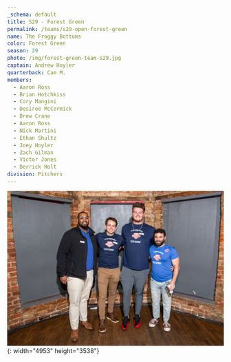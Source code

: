 ```yaml
---
_schema: default
title: S29 - Forest Green
permalink: /teams/s29-open-forest-green
name: The Froggy Bottoms
color: Forest Green
season: 29
photo: /img/forest-green-team-s29.jpg
captain: Andrew Hoyler
quarterback: Cam M.
members:
  - Aaron Ross
  - Brian Hotchkiss
  - Cory Mangini
  - Desiree McCormick
  - Drew Crane
  - Aaron Ross
  - Nick Martini
  - Ethan Shultz
  - Joey Hoyler
  - Zach Gilman
  - Victor Jones
  - Derrick Holt
division: Pitchers
---
```

![](/img/da2-7066.jpg){: width="4953" height="3538"}